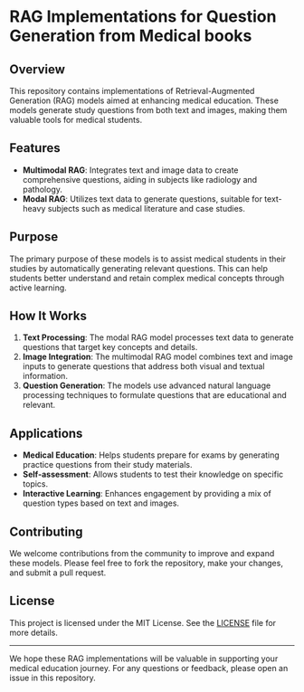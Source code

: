 # RAG Implementations for Question Generation from Medical books 

## Overview

This repository contains implementations of Retrieval-Augmented Generation (RAG) models aimed at enhancing medical education. These models generate study questions from both text and images, making them valuable tools for medical students.

## Features

- **Multimodal RAG**: Integrates text and image data to create comprehensive questions, aiding in subjects like radiology and pathology.
- **Modal RAG**: Utilizes text data to generate questions, suitable for text-heavy subjects such as medical literature and case studies.

## Purpose

The primary purpose of these models is to assist medical students in their studies by automatically generating relevant questions. This can help students better understand and retain complex medical concepts through active learning.

## How It Works

1. **Text Processing**: The modal RAG model processes text data to generate questions that target key concepts and details.
2. **Image Integration**: The multimodal RAG model combines text and image inputs to generate questions that address both visual and textual information.
3. **Question Generation**: The models use advanced natural language processing techniques to formulate questions that are educational and relevant.

## Applications

- **Medical Education**: Helps students prepare for exams by generating practice questions from their study materials.
- **Self-assessment**: Allows students to test their knowledge on specific topics.
- **Interactive Learning**: Enhances engagement by providing a mix of question types based on text and images.

## Contributing

We welcome contributions from the community to improve and expand these models. Please feel free to fork the repository, make your changes, and submit a pull request.

## License

This project is licensed under the MIT License. See the [LICENSE](LICENSE) file for more details.

---

We hope these RAG implementations will be valuable in supporting your medical education journey. For any questions or feedback, please open an issue in this repository.
